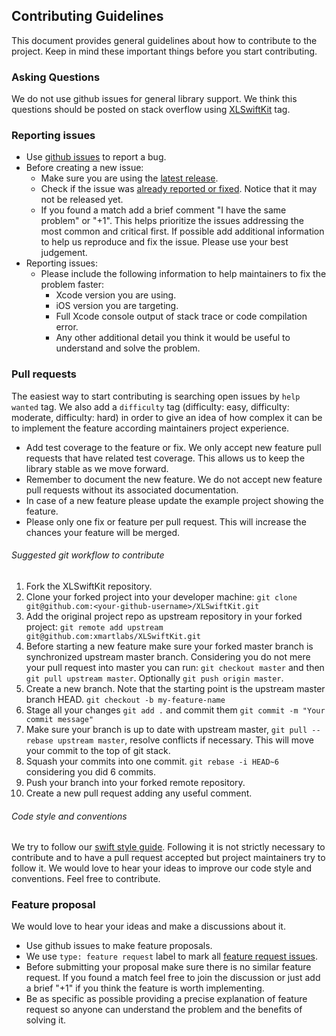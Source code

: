 Contributing Guidelines
--------------------------------------------------

This document provides general guidelines about how to contribute to the project. Keep in mind these important things before you start contributing.

### Asking Questions

We do not use github issues for general library support. We think this questions should be posted on stack overflow using [XLSwiftKit](http://http://stackoverflow.com/questions/tagged/XLSwiftKit) tag.

### Reporting issues

* Use [github issues](https://github.com/xmartlabs/XLSwiftKit/issues) to report a bug.
* Before creating a new issue:
  * Make sure you are using the [latest release](https://github.com/xmartlabs/XLSwiftKit/releases).
  * Check if the issue was [already reported or fixed](https://github.com/xmartlabs/XLSwiftKit/issues?utf8=%E2%9C%93&q=is%3Aissue). Notice that it may not be released yet.
  * If you found a match add a brief comment "I have the same problem" or "+1". This helps prioritize the issues addressing the most common and critical first. If possible add additional information to help us reproduce and fix the issue. Please use your best judgement.    
* Reporting issues:
  * Please include the following information to help maintainers to fix the problem faster:
    * Xcode version you are using.
    * iOS version you are targeting.
    * Full Xcode console output of stack trace or code compilation error.
    * Any other additional detail you think it would be useful to understand and solve the problem.


### Pull requests

The easiest way to start contributing is searching open issues by `help wanted` tag. We also add a `difficulty` tag (difficulty: easy, difficulty: moderate, difficulty: hard) in order to give an idea of how complex it can be to implement the feature according maintainers project experience.

* Add test coverage to the feature or fix. We only accept new feature pull requests that have related test coverage. This allows us to keep the library stable as we move forward.
* Remember to document the new feature. We do not accept new feature pull requests without its associated documentation.
* In case of a new feature please update the example project showing the feature.
* Please only one fix or feature per pull request. This will increase the chances your feature will be merged.


###### Suggested git workflow to contribute

1. Fork the XLSwiftKit repository.
2. Clone your forked project into your developer machine: `git clone git@github.com:<your-github-username>/XLSwiftKit.git`
3. Add the original project repo as upstream repository in your forked project: `git remote add upstream git@github.com:xmartlabs/XLSwiftKit.git`
4. Before starting a new feature make sure your forked master branch is synchronized upstream master branch. Considering you do not mere your pull request into master you can run: `git checkout master` and then `git pull upstream master`. Optionally `git push origin master`.
5. Create a new branch. Note that the starting point is the upstream master branch HEAD. `git checkout -b my-feature-name`
6. Stage all your changes `git add .` and commit them `git commit -m "Your commit message"`
7. Make sure your branch is up to date with upstream master, `git pull --rebase upstream master`, resolve conflicts if necessary. This will move your commit to the top of git stack.
8. Squash your commits into one commit. `git rebase -i HEAD~6` considering you did 6 commits.
9. Push your branch into your forked remote repository.
10. Create a new pull request adding any useful comment.


###### Code style and conventions

We try to follow our [swift style guide](https://github.com/xmartlabs/Swift-Style-Guide). Following it is not strictly necessary to contribute and to have a pull request accepted but project maintainers try to follow it. We would love to hear your ideas to improve our code style and conventions. Feel free to contribute.


### Feature proposal

We would love to hear your ideas and make a discussions about it.

* Use github issues to make feature proposals.
* We use `type: feature request` label to mark all [feature request issues](https://github.com/xmartlabs/XLSwiftKit/labels/type%3A%20feature%20request).
* Before submitting your proposal make sure there is no similar feature request. If you found a match feel free to join the discussion or just add a brief "+1" if you think the feature is worth implementing.
* Be as specific as possible providing a precise explanation of feature request so anyone can understand the problem and the benefits of solving it.
